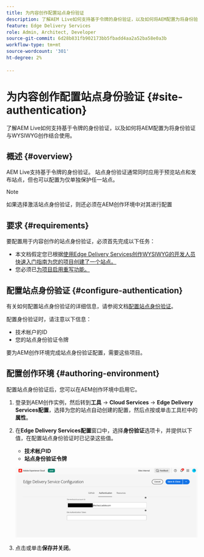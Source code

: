 ```yaml
---
title: 为内容创作配置站点身份验证
description: 了解AEM Live如何支持基于令牌的身份验证，以及如何将AEM配置为将身份验证与WYSIWYG创作结合使用。
feature: Edge Delivery Services
role: Admin, Architect, Developer
source-git-commit: 6d28b831fb902173bb5fbadd4aa2a52ba58e0a3b
workflow-type: tm+mt
source-wordcount: '301'
ht-degree: 2%

---
```



# 为内容创作配置站点身份验证 {#site-authentication}

了解AEM Live如何支持基于令牌的身份验证，以及如何将AEM配置为将身份验证与WYSIWYG创作结合使用。

## 概述 {#overview}

AEM Live支持基于令牌的身份验证。 站点身份验证通常同时应用于预览站点和发布站点，但也可以配置为仅单独保护任一站点。

>[!NOTE]
>
>如果选择激活站点身份验证，则还必须在AEM创作环境中对其进行配置

## 要求 {#requirements}

要配置用于内容创作的站点身份验证，必须首先完成以下任务：

* 本文档假定您已根据[使用Edge Delivery Services创作WYSIWYG的开发人员快速入门指南为您的项目创建了一个站点。](/help/edge/wysiwyg-authoring/edge-dev-getting-started.md)
* 您必须已[为项目启用重写功能。](/help/edge/wysiwyg-authoring/repoless.md)

## 配置站点身份验证 {#configure-authentication}

有关如何配置站点身份验证的详细信息，请参阅文档[配置站点身份验证](https://www.aem.live/docs/authentication-setup-site)。

配置身份验证时，请注意以下信息：

* 技术帐户的ID
* 您的站点身份验证令牌

要为AEM创作环境完成站点身份验证配置，需要这些项目。

## 配置创作环境 {#authoring-environment}

配置站点身份验证后，您可以在AEM创作环境中启用它。

1. 登录到AEM创作实例，然后转到&#x200B;**工具** -> **Cloud Services** -> **Edge Delivery Services配置**，选择为您的站点自动创建的配置，然后点按或单击工具栏中的&#x200B;**属性**。
1. 在&#x200B;**Edge Delivery Services配置**&#x200B;窗口中，选择&#x200B;**身份验证**&#x200B;选项卡，并提供以下值，在配置站点身份验证时已记录这些值。

   * **技术帐户ID**
   * **站点身份验证令牌**

   ![Edge Delivery Services配置](/help/edge/wysiwyg-authoring/assets/site-authentication/configure-aem-author.png)

1. 点击或单击&#x200B;**保存并关闭**。
